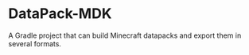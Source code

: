 # DataPack-MDK
A Gradle project that can build Minecraft datapacks and export them in several formats.
